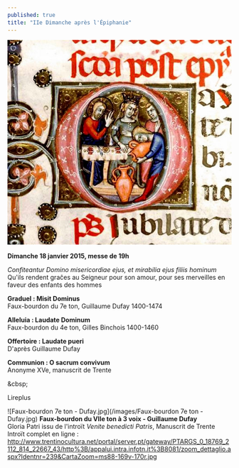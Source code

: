 ```yaml
---
published: true
title: "IIe Dimanche après l'Épiphanie"
---
```


![noces-Cana.jpg](/images/noces-Cana.jpg)


**Dimanche 18 janvier 2015, messe de 19h**

*Confiteantur Domino misericordiae ejus, et mirabilia ejus filiis hominum*  
Qu'ils rendent graĉes au Seigneur pour son amour, pour ses merveilles en faveur des enfants des hommes

**Graduel : Misit Dominus**  
Faux-bourdon du 7e ton, Guillaume Dufay 1400-1474

**Alleluia : Laudate Dominum**  
Faux-bourdon du 4e ton, Gilles Binchois 1400-1460

**Offertoire : Laudate pueri**    
D'après Guillaume Dufay

**Communion : O sacrum convivum**  
Anonyme XVe, manuscrit de Trente

&cbsp;

Lireplus

![Faux-bourdon 7e ton - Dufay.jpg](/images/Faux-bourdon 7e ton - Dufay.jpg)
**Faux-bourdon du VIIe ton à 3 voix - Guillaume Dufay**  
Gloria Patri issu de l'introït *Venite benedicti Patris*, Manuscrit de Trente  
Introït complet en ligne : http://www.trentinocultura.net/portal/server.pt/gateway/PTARGS_0_18769_2112_814_22667_43/http%3B/appalui.intra.infotn.it%3B8081/zoom_dettaglio.aspx?Identnr=239&CartaZoom=ms88-169v-170r.jpg